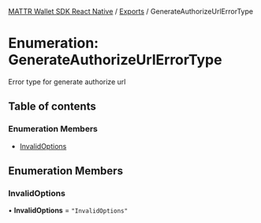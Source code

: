 [MATTR Wallet SDK React Native](../README.md) / [Exports](../modules.md) / GenerateAuthorizeUrlErrorType

# Enumeration: GenerateAuthorizeUrlErrorType

Error type for generate authorize url

## Table of contents

### Enumeration Members

- [InvalidOptions](GenerateAuthorizeUrlErrorType.md#invalidoptions)

## Enumeration Members

### InvalidOptions

• **InvalidOptions** = ``"InvalidOptions"``
